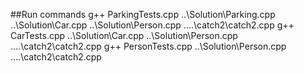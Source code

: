 ##Run commands
g++ ParkingTests.cpp ..\Solution\Parking.cpp ..\Solution\Car.cpp ..\Solution\Person.cpp ..\..\catch2\catch2.cpp
g++ CarTests.cpp ..\Solution\Car.cpp ..\Solution\Person.cpp ..\..\catch2\catch2.cpp
g++ PersonTests.cpp ..\Solution\Person.cpp ..\..\catch2\catch2.cpp
